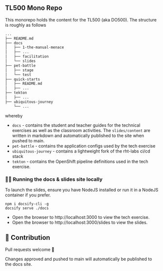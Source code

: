 ## TL500 Mono Repo

This monorepo holds the content for the TL500 (aka DO500). The structure is roughly as follows 
```bash
...
├── README.md
├── docs
│   ├── 1-the-manual-menace
│   ├── ...
│   ├── facilitation
│   └── slides
├── pet-battle
│   ├── stage
│   └── test
├── quick-starts
│   ├── README.md
│   ├── ...
├── tekton
│   ├── ...
├── ubiquitous-journey
    └── ...
```
whereby
* `docs` - contains the student and teacher guides for the technical exercises as well as the classroom activities. The `slides/content` are written in markdown and automatically published to the site when pushed to main.
* `pet-battle` - contains the application configs used by the tech exercise
* `ubiquitous-journey` -  contains a lightweight fork of the rht-labs ci/cd stack
* `tekton` - contains the OpenShift pipeline definitions used in the tech exercise.


### 🏃‍♀️ Running the docs & slides site locally
To launch the slides, ensure you have NodeJS installed or run it in a NodeJS container if you prefer.
```
npm i docsify-cli -g
docsify serve ./docs
```

* Open the browser to http://localhost:3000 to view the tech exercise.
* Open the browser to http://localhost:3000/slides to view the slides.

## 🎃 Contribution
Pull requests welcome 🎃

Changes approved and pushed to main will automatically be published to the docs site.